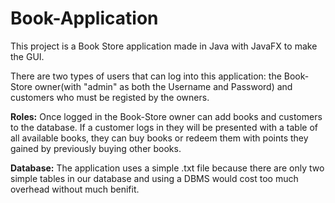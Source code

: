 # Book-Application

This project is a Book Store application made in Java with JavaFX to make the GUI. 

There are two types of users that can log into this application: the Book-Store owner(with "admin" as both the Username and Password) and customers who must be registed by the owners. 

**Roles:**
Once logged in the Book-Store owner can add books and customers to the database.
If a customer logs in they will be presented with a table of all available books, they can buy books or redeem them with points they gained by previously buying other books.

**Database:**
The application uses a simple .txt file because there are only two simple tables in our database and using a DBMS would cost too much overhead without much benifit.
